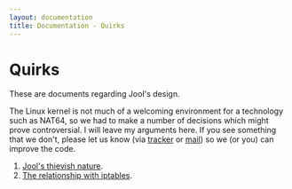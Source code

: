 ```yaml
---
layout: documentation
title: Documentation - Quirks
---
```


# Quirks

These are documents regarding Jool's design.

The Linux kernel is not much of a welcoming environment for a technology such as NAT64, so we had to make a number of decisions which might prove controversial. I will leave my arguments here. If you see something that we don't, please let us know (via <a href="https://github.com/NICMx/NAT64/issues" target="_blank">tracker</a> or [mail](mailto:jool@nic.mx)) so we (or you) can improve the code.

1. [Jool's thievish nature](quirk-thieve.html).
2. [The relationship with iptables](quirk-iptables.html).

